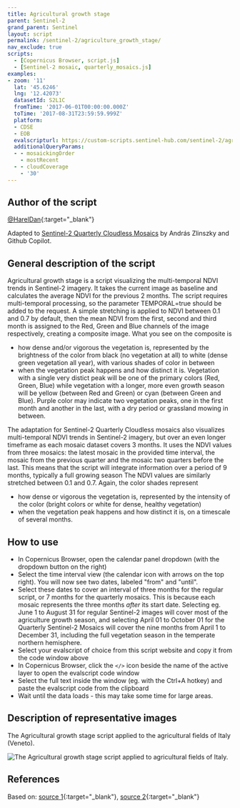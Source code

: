 ```yaml
---
title: Agricultural growth stage
parent: Sentinel-2
grand_parent: Sentinel
layout: script
permalink: /sentinel-2/agriculture_growth_stage/
nav_exclude: true
scripts:
  - [Copernicus Browser, script.js]
  - [Sentinel-2 mosaic, quarterly_mosaics.js]
examples:
- zoom: '11'
  lat: '45.6246'
  lng: '12.42073'
  datasetId: S2L1C
  fromTime: '2017-06-01T00:00:00.000Z'
  toTime: '2017-08-31T23:59:59.999Z'
  platform:
  - CDSE
  - EOB
  evalscripturl: https://custom-scripts.sentinel-hub.com/sentinel-2/agriculture_growth_stage/script.js
  additionalQueryParams:
  - - mosaickingOrder
    - mostRecent
  - - cloudCoverage
    - '30'
---
```


## Author of the script
[@HarelDan](https://github.com/hareldunn/GIS_Repo/blob/master/Multi-Temporal%20NDVI%20for%20Sentinel%20Hub%20Custom%20Scripts){:target="_blank"} 

Adapted to [Sentinel-2 Quarterly Cloudless Mosaics](https://documentation.dataspace.copernicus.eu/Data/SentinelMissions/Sentinel2.html#sentinel-2-level-3-quarterly-mosaics) by András Zlinszky and Github Copilot.

## General description of the script
Agricultural growth stage is a script visualizing the multi-temporal NDVI trends in Sentinel-2 imagery. It takes the current image as baseline and calculates the average NDVI for the previous 2 months.
The script requires multi-temporal processing, so the parameter TEMPORAL=true should be added to the request.
A simple stretching is applied to NDVI between 0.1 and 0.7 by default, then the mean NDVI from the first, second and third month is assigned to the Red, Green and Blue channels of the image respectively, creating a composite image. What you see on the composite is 
- how dense and/or vigorous the vegetation is, represented by the brightness of the color from black (no vegetation at all) to white (dense green vegetation all year), with various shades of color in between
- when the vegetation peak happens and how distinct it is. Vegetation with a single very distict peak will be one of the primary colors (Red, Green, Blue) while vegetation with a longer, more even growth season will be yellow (between Red and Green) or cyan (between Green and Blue). Purple color may indicate two vegetation peaks, one in the first month and another in the last, with a dry period or grassland mowing in between.

The adaptation for Sentinel-2 Quarterly Cloudless mosaics also visualizes multi-temporal NDVI trends in Sentinel-2 imagery, but over an even longer timeframe as each mosaic dataset covers 3 months. It uses the NDVI values from three mosaics: the latest mosaic in the provided time interval, the mosaic from the previous quarter and the mosaic two quarters before the last. This means that the script will integrate information over a period of 9 months, typically a full growing season The NDVI values are similarly stretched between 0.1 and 0.7.
Again, the color shades represent
- how dense or vigorous the vegetation is, represented by the intensity of the color (bright colors or white for dense, healthy vegetation)
- when the vegetation peak happens and how distinct it is, on a timescale of several months. 

## How to use

- In Copernicus Browser, open the calendar panel dropdown (with the dropdown button on the right)
- Select the time interval view (the calendar icon with arrows on the top right). You will now see two dates, labeled "from" and "until".
- Select these dates to cover an interval of three months for the regular script, or 7 months for the quarterly mosaics. This is because each mosaic represents the three months *after* its start date. Selecting eg. June 1 to August 31 for regular Sentinel-2 images will cover most of the agriculture growth season, and selecting April 01 to October 01 for the Quarterly Sentinel-2 Mosaics will cover the nine months from April 1 to December 31, including the full vegetation season in the temperate northern hemisphere.
- Select your evalscript of choice from this script website and copy it from the code window above
- In Copernicus Browser, click the `</>` icon beside the name of the active layer to open the evalscript code window
- Select the full text inside the window (eg. with the Ctrl+A hotkey) and paste the evalscript code from the clipboard
- Wait until the data loads - this may take some time for large areas.

## Description of representative images

The Agricultural growth stage script applied to the agricultural fields of Italy (Veneto). 

![The Agricultural growth stage script applied to agricultural fields of Italy.](fig/fig1.jpg)

## References
Based on: 
[source 1](https://twitter.com/sentinel_hub/status/922813457145221121){:target="_blank"}, 
[source 2](https://twitter.com/sentinel_hub/status/1020755996359225344){:target="_blank"}




